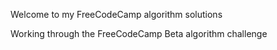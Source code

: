 Welcome to my FreeCodeCamp algorithm solutions


Working through the FreeCodeCamp Beta algorithm challenge